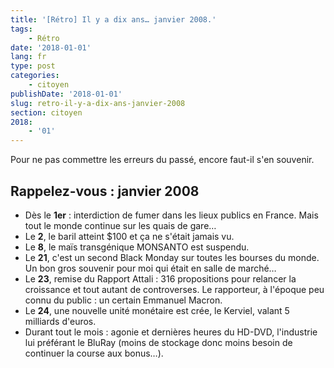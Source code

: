 ```yaml
---
title: '[Rétro] Il y a dix ans… janvier 2008.'
tags:
    - Rétro
date: '2018-01-01'
lang: fr
type: post
categories:
    - citoyen
publishDate: '2018-01-01'
slug: retro-il-y-a-dix-ans-janvier-2008
section: citoyen
2018:
    - '01'
---
```


Pour ne pas commettre les erreurs du passé, encore faut-il s'en souvenir.

<!--more-->

## Rappelez-vous : janvier 2008

*   Dès le **1er** : interdiction de fumer dans les lieux publics en France. Mais tout le monde continue sur les quais de gare…
*   Le **2**, le baril atteint $100 et ça ne s'était jamais vu.
*   Le **8**, le maïs transgénique MONSANTO est suspendu.
*   Le **21**, c'est un second Black Monday sur toutes les bourses du monde. Un bon gros souvenir pour moi qui était en salle de marché…
*   Le **23**, remise du Rapport Attali : 316 propositions pour relancer la croissance et tout autant de controverses. Le rapporteur, à l'époque peu connu du public : un certain Emmanuel Macron.
*   Le **24**, une nouvelle unité monétaire est crée, le Kerviel, valant 5 milliards d'euros.
*   Durant tout le mois : agonie et dernières heures du HD-DVD, l'industrie lui préférant le BluRay (moins de stockage donc moins besoin de continuer la course aux bonus…).